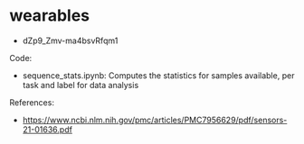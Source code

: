 # wearables
* dZp9_Zmv-ma4bsvRfqm1

Code:
* sequence_stats.ipynb: Computes the statistics for samples available, per task and label for data analysis 

References:
* https://www.ncbi.nlm.nih.gov/pmc/articles/PMC7956629/pdf/sensors-21-01636.pdf


